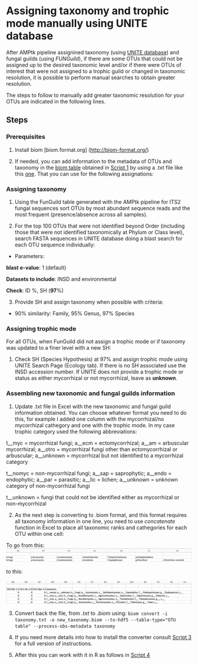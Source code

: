 # Assigning taxonomy and trophic mode manually using UNITE database

After AMPtk pipeline assignined taxonomy (using [UNITE database](https://unite.ut.ee/)) and fungal guilds (using *FUNGuild*), if there are some OTUs that could not be assigned up to the desired taxonomic level and/or if there were OTUs of interest that were not assigned to a trophic guild or changed in taxonomic resolution, it is possible to perform manual searches to obtain greater resolution. 

The steps to follow to manually add greater taxonomic resolution for your OTUs are indicated in the following lines. 


## Steps 

### Prerequisites

1. Install biom [biom.format.org] (http://biom-format.org/) 

2. If needed, you can add information to the metadata of OTUs and taxonomy in the [biom table](https://github.com/bc-anaisabel/juniperus_paper/blob/master/data/1_taxonomy.biom) obtained in [Script 1](https://github.com/bc-anaisabel/juniperus_paper/blob/master/bin/1_amptk_for_illumina.sh) by using a .txt file like this [one](https://github.com/bc-anaisabel/juniperus_paper/blob/master/data/2_taxonomy.txt). That you can use for the following assignations: 

### Assigning taxonomy 

1. Using the FunGuild table generated with the AMPtk pipeline for ITS2 fungal sequences sort OTUs by most abundant sequence reads and the most frequent (presence/absence across all samples). 

2. For the top 100 OTUs that were not identified beyond Order (including those that were not identified taxonomically at Phylum or Class level), search FASTA sequences in UNITE database doing a blast search for each OTU sequence individually: 
 
* Parameters: 

**blast e-value**: 1 (default)

**Datasets to include**: INSD and environmental 

**Check**: ID %, SH (**97**%) 

3. Provide SH and assign taxonomy when possible with criteria:

* 90% similarity: Family, 95% Genus, 97% Species


### Assigning trophic mode 

For all OTUs, when FunGuild did not assign a trophic mode or if taxonomy was updated to a finer level with a new SH: 

1. Check SH (Species Hypothesis) at 97% and assign trophic mode using UNITE Search Page (Ecology tab). If there is no SH associated use the INSD accession number. If UNITE does not provide a trophic mode or status as either mycorrhizal or not mycorrhizal, leave as **unknown**. 


### Assembling new taxonomic and fungal guilds information 

1. Update .txt file in Excel with the new taxonomic and fungal guild information obtained. You can choose whatever format you need to do this, for example I added one column with the mycorrhizal/no mycorrhizal cathegory and one with the trophic mode. In my case trophic category used the following abbreviations: 

t__myc = mycorrhizal fungi;
	a__ecm = ectomycorrhizal; 
	a__am = arbuscular mycorrhizal;
	a__otro = mycorrhizal fungi other than ectomycorrhizal or arbuscular;
	a__unknown = mycorrhizal but not identified to a mycorrhizal category


t__nomyc = non-mycorrhizal fungi;
	a__sap = saprophytic;
	a__endo = endophytic;
	a__par = parasitic; 
	a__lic = lichen;
	a__unknown = unknown category of non-mycorrhizal fungi
	
t__unknown = fungi that could not be identified either as mycorrhizal or non-mycorrhizal 

2. As the next step is converting to .biom format, and this format requires all taxonomy information in one line, you need to use *concatenate* function in Excel to place all taxonomic ranks and cathegories for each OTU within one cell:

To go from this:
![](../output/excel_concatenate_2.png)

to this:

![](../output/excel_concatenate.png)


3. Convert back the file, from *.txt* to *.biom* using:
`biom convert -i taxonomy.txt -o new_taxonomy.biom --to-hdf5 --table-type="OTU table" --process-obs-metadata taxonomy`

4. If you need more details into how to install the converter consult [Script 3](https://github.com/bc-anaisabel/juniperus_paper/blob/master/bin/3_Convert_txt_to_biom.md) for a full version of instructions. 

5. After this you can work with it in R as follows in [Script 4](https://github.com/bc-anaisabel/juniperus_paper/blob/master/bin/4_Filter_otu_table.R) 

